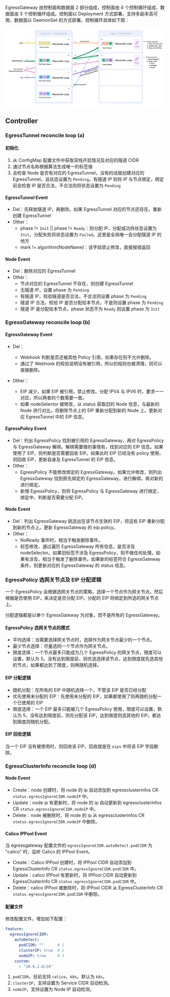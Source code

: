 EgressGateway 由控制面和数据面 2 部分组成，控制面由 4 个控制循环组成，数据面由 3 个控制循环组成。控制面以 Deployment 方式部署，支持多副本高可用，数据面以 DaemonSet 的方式部署。控制循环具体如下图：

![arch](../proposal/03-egress-ip/arch.png)


## Controller

### EgressTunnel reconcile loop (a) 

#### 初始化

1. 从 ConfigMap 配置文件中获取双栈开启情况及对应的隧道 CIDR
2. 通过节点名称根据算法生成唯一的标签值
3. 会检查 Node 是否有对应的 EgressTunnel，没有的话就创建对应的 EgressTunnel，且状态设置为 `Pending`。有隧道 IP 则将 IP 与节点绑定，绑定前会检查 IP 是否合法，不合法则将状态设置为 `Pending`

#### EgressTunnel Event

- Del：先释放隧道 IP，再删除。如果 EgressTunnel 对应的节点还存在，重新创建 EgressTunnel
- Other：
  - phase != `Init` || phase != `Ready`：则分配 IP，分配成功将状态设置为 `Init`，分配失败将状态设置为 `Failed`。这里是全局唯一会分配隧道 IP 的地方
  - mark != algorithm(NodeName)：该字段禁止修改，直接报错返回

#### Node Event

- Del：删除对应的 EgressTunnel
- Other：
  - 节点对应的 EgressTunnel 不存在，则创建 EgressTunnel
  - 无隧道 IP，设置 phase 为 `Pending`
  - 有隧道 IP，校验隧道是否合法，不合法则设置 phase 为 `Pending`
  - 隧道 IP 合法，校验 IP 是否分配给本节点，不是则设置 phase 为 `Pending`
  - 隧道 IP 是分配给本节点，phase 状态不为 `Ready` 则设置 phase 为 `Init`

### EgressGateway reconcile loop (b)

#### EgressGateway Event

- Del：
  * Webhook 判断是否还被其他 Policy 引用，如果存在则不允许删除。
  * 通过了 Webhook 的校验说明没有被引用，所以的规则也被清理，则可以直接删除。

- Other：
  * EIP 减少，如果 EIP 被引用，禁止修改。分配 IPV4 与 IPV6 时，要求一一对应，所以两者的个数需要一致。
  * 如果 nodeSelector 被修改，从 status 获取旧的 Node 信息，与最新的 Node 进行对比。将删除节点上的 EIP 重新分配到新的 Node 上。更新对应 EgressTunnel 中的 EIP 信息。

#### EgressPolicy Event

- Del：列出 EgressPolicy 找到被引用的 EgressGateway，再对 EgressPolicy 与 EgressGateway 解绑。解绑需要做的事情有，找到对应的 EIP 信息。如果使用了 EIP，则判断是否需要回收 EIP。如果此时 EIP 已经没有 policy 使用，则回收 EIP，更新自身及 EgressTunnel 的 EIP 信息。
- Other：
  * EgressPolicy 不能修改绑定的 EgressGateway。如果允许修改，则列出 EgressGateway 找到原先绑定的 EgressGateway，进行解绑。再对新的进行绑定。
  * 新增 EgressPolicy，则将 EgressPolicy 与 EgressGateway 进行绑定，绑定中，判断是否需要分配 EIP。

#### Node Event

- Del：列出 EgressGateway 挑选出在该节点生效的 EIP，将这些 EIP 重新分配到新的节点上。更新 EgressGateway 的 eip.policy。
- Other：
  * NoReady 事件时，相当于触发删除事件。
  * 标签修改，通过遍历 EgressGateway 所有信息，是否涉及 nodeSelector。如果旧标签不涉及 EgressPolicy，则不做任何处理。如果有涉及，相当于触发了删除事件。如果新的标签符合 EgressGateway 条件，则更新对应的 EgressGateway 的 status 信息。

### EgressPolicy 选网关节点及 EIP 分配逻辑

一个 EgressPolicy 会根据选网关节点的策略，选择一个节点作为网关节点。然后根据是否使用 EIP，来决定是否分配 EIP。分配的 EIP 将绑定到所选的网关节点上。

分配逻辑都是以单个 EgressGateway 为对象，而不是所有的 EgressGateway。

#### EgressPolicy 选网关节点的模式

- 平均选择：当需要选择网关节点时，选择作为网关节点最少的一个节点。
- 最少节点选择：尽量选同一个节点作为网关节点。
- 限度选择：一个节点最多只能成为几个 EgressPolicy 的网关节点，限度可以设置，默认为 5。没有达到限度前，则优选选择该节点，达到限度就先选其他的节点，如果都达到了限度，则再随机选择。


#### EIP 分配逻辑

- 随机分配：在所有的 EIP 中随机选择一个，不管该 EIP 是否已经分配
- 优先使用未分配的 EIP：先使用未分配的 EIP，如果都使用了则再随机分配一个已使用的 EIP
- 限度选择：一个 EIP 最多只能被几个 EgressPolicy 使用，限度可以设置，默认为 5，没有达到限度前，则先分配该 EIP，达到限度则选其他的 EIP。都达到限度则随机分配。


#### EIP 回收逻辑

当一个 EIP 没有被使用时，则回收该 EIP，回收就是在 `eips` 中将该 EIP 字段删除。


### EgressClusterInfo reconcile loop (d)

#### Node Event

- Create：node 创建时，将 node 的 ip 自动添加到 egressclusterinfos CR `status.egressIgnoreCIDR.nodeIP` 中。
- Update：node ip 有更新时，将 node 的 ip 自动更新到 egressclusterinfos CR `status.egressIgnoreCIDR.nodeIP` 中。
- Delete：node 被删除时，将 node 的 ip 从 egressclusterinfos CR `status.egressIgnoreCIDR.nodeIP` 中删除。

#### Calico IPPool Event

当 egressgateway 配置文件的 `egressIgnoreCIDR.autoDetect.podCIDR` 为 "calico" 时，监听 Calico 的 IPPool Event。
- Create：Calico IPPool 创建时，将 IPPool CIDR 自动添加到 EgressClusterInfo CR `status.egressIgnoreCIDR.podCIDR` 中。
- Update：calico IPPool 有更新时，将 IPPool CIDR 自动更新到 EgressClusterInfo CR `status.egressIgnoreCIDR.podCIDR` 中。
- Delete：calico IPPool 被删除时，将 IPPool CIDR 从 EgressClusterInfo CR `status.egressIgnoreCIDR.podCIDR` 中删除。

#### 配置文件

修改配置文件，增加如下配置：

```yaml
feature:
  egressIgnoreCIDR:
    autoDetect:
      podCIDR: ""      # 1
      clusterIP: true  # 2
      nodeIP: true     # 3
    custom:
      - "10.6.1.0/24"
```

1. `podCIDR`，目前支持 `calico`、`k8s`。默认为 `k8s`。
2. `clusterIP`，支持设置为 Service CIDR 自动检测。
3. `nodeIP`，支持设置为 Node IP 自动检测。